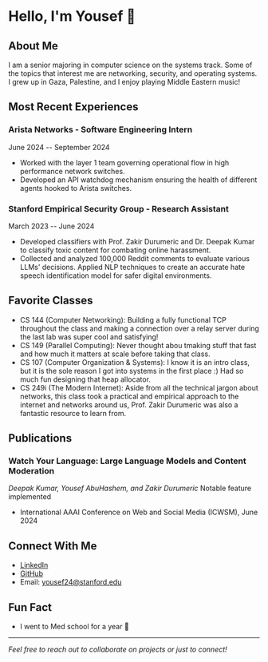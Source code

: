# Hello, I'm Yousef 👋

## About Me
I am a senior majoring in computer science on the systems track. Some of the topics that interest me are networking, security, and operating systems. I grew up in Gaza, Palestine, and I enjoy playing Middle Eastern music!

## Most Recent Experiences
### Arista Networks - Software Engineering Intern
June 2024 -- September 2024
- Worked with the layer 1 team governing operational flow in high performance network switches.
- Developed an API watchdog mechanism ensuring the health of different agents hooked to Arista switches.

### Stanford Empirical Security Group - Research Assistant
March 2023 -- June 2024
- Developed classifiers with Prof. Zakir Durumeric and Dr. Deepak Kumar to classify toxic content for combating online harassment.
- Collected and analyzed 100,000 Reddit comments to evaluate various LLMs' decisions. Applied NLP techniques to create an accurate hate speech identification model for safer digital environments.


## Favorite Classes
- CS 144 (Computer Networking): Building a fully functional TCP throughout the class and making a connection over a relay server during the last lab was super cool and satisfying!
- CS 149 (Parallel Computing): Never thought abou tmaking stuff that fast and how much it matters at scale before taking that class.
- CS 107 (Computer Organization & Systems): I know it is an intro class, but it is the sole reason I got into systems in the first place :) Had so much fun designing that heap allocator.
- CS 249i (The Modern Internet): Aside from all the technical jargon about networks, this class took a practical and empirical approach to the internet and networks around us, Prof. Zakir Durumeric was also a fantastic resource to learn from.

## Publications
### Watch Your Language: Large Language Models and Content Moderation
*Deepak Kumar, Yousef AbuHashem, and Zakir Durumeric*
Notable feature implemented
- International AAAI Conference on Web and Social Media (ICWSM), June 2024

## Connect With Me
- [LinkedIn](https://www.linkedin.com/in/yousef25/)
- [GitHub](https://github.com/Yousef02)
- Email: yousef24@stanford.edu

## Fun Fact
- I went to Med school for a year 👀
---
*Feel free to reach out to collaborate on projects or just to connect!*